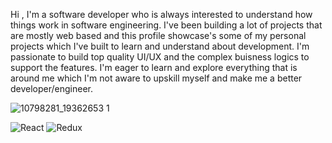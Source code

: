 Hi , I'm a software developer who is always interested to understand how things work in software engineering. I've been building a lot of projects that are mostly web based and this profile showcase's some of my personal projects which I've built to learn and understand about development. I'm passionate to build top quality UI/UX and the complex buisness logics to support the features. I'm eager to learn and explore everything that is around me which I'm not aware to upskill myself and make me a better developer/engineer.

![10798281_19362653 1](https://github.com/manishyadav361/manishyadav361/assets/67056354/36100220-26c2-4f93-841c-1c5d364f29b1)

![React](https://img.shields.io/badge/react-%2320232a.svg?style=for-the-badge&logo=react&logoColor=%2361DAFB) ![Redux](https://img.shields.io/badge/redux-%23593d88.svg?style=for-the-badge&logo=redux&logoColor=white)

